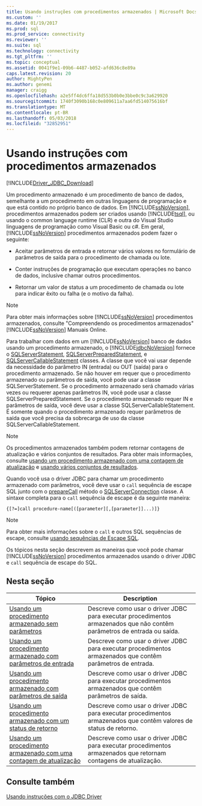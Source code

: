 ```yaml
---
title: Usando instruções com procedimentos armazenados | Microsoft Docs
ms.custom: ''
ms.date: 01/19/2017
ms.prod: sql
ms.prod_service: connectivity
ms.reviewer: ''
ms.suite: sql
ms.technology: connectivity
ms.tgt_pltfrm: ''
ms.topic: conceptual
ms.assetid: 0041f9e1-09b6-4487-b052-afd636c8e89a
caps.latest.revision: 20
author: MightyPen
ms.author: genemi
manager: craigg
ms.openlocfilehash: a2e5ff4dc6ffa18d553b0b0e3bbe0c9c3a629920
ms.sourcegitcommit: 1740f3090b168c0e809611a7aa6fd514075616bf
ms.translationtype: MT
ms.contentlocale: pt-BR
ms.lasthandoff: 05/03/2018
ms.locfileid: "32852951"
---
```

# <a name="using-statements-with-stored-procedures"></a>Usando instruções com procedimentos armazenados
[!INCLUDE[Driver_JDBC_Download](../../includes/driver_jdbc_download.md)]

  Um procedimento armazenado é um procedimento de banco de dados, semelhante a um procedimento em outras linguagens de programação e que está contido no próprio banco de dados. Em [!INCLUDE[ssNoVersion](../../includes/ssnoversion_md.md)], procedimentos armazenados podem ser criados usando [!INCLUDE[tsql](../../includes/tsql_md.md)], ou usando o common language runtime (CLR) e outra do Visual Studio linguagens de programação como Visual Basic ou c#. Em geral, [!INCLUDE[ssNoVersion](../../includes/ssnoversion_md.md)] procedimentos armazenados podem fazer o seguinte:  
  
-   Aceitar parâmetros de entrada e retornar vários valores no formulário de parâmetros de saída para o procedimento de chamada ou lote.  
  
-   Conter instruções de programação que executam operações no banco de dados, inclusive chamar outros procedimentos.  
  
-   Retornar um valor de status a um procedimento de chamada ou lote para indicar êxito ou falha (e o motivo da falha).  
  
> [!NOTE]  
>  Para obter mais informações sobre [!INCLUDE[ssNoVersion](../../includes/ssnoversion_md.md)] procedimentos armazenados, consulte "Compreendendo os procedimentos armazenados" [!INCLUDE[ssNoVersion](../../includes/ssnoversion_md.md)] Manuais Online.  
  
 Para trabalhar com dados em um [!INCLUDE[ssNoVersion](../../includes/ssnoversion_md.md)] banco de dados usando um procedimento armazenado, o [!INCLUDE[jdbcNoVersion](../../includes/jdbcnoversion_md.md)] fornece o [SQLServerStatement](../../connect/jdbc/reference/sqlserverstatement-class.md), [SQLServerPreparedStatement](../../connect/jdbc/reference/sqlserverpreparedstatement-class.md), e [ SQLServerCallableStatement](../../connect/jdbc/reference/sqlservercallablestatement-class.md) classes. A classe que você vai usar depende da necessidade do parâmetro IN (entrada) ou OUT (saída) para o procedimento armazenado. Se não houver em requer que o procedimento armazenado ou parâmetros de saída, você pode usar a classe SQLServerStatement. Se o procedimento armazenado será chamado várias vezes ou requerer apenas parâmetros IN, você pode usar a classe SQLServerPreparedStatement. Se o procedimento armazenado requer IN e parâmetros de saída, você deve usar a classe SQLServerCallableStatement. É somente quando o procedimento armazenado requer parâmetros de saída que você precisa da sobrecarga de uso da classe SQLServerCallableStatement.  
  
> [!NOTE]  
>  Os procedimentos armazenados também podem retornar contagens de atualização e vários conjuntos de resultados. Para obter mais informações, consulte [usando um procedimento armazenado com uma contagem de atualização](../../connect/jdbc/using-a-stored-procedure-with-an-update-count.md) e [usando vários conjuntos de resultados](../../connect/jdbc/using-multiple-result-sets.md).  
  
 Quando você usa o driver JDBC para chamar um procedimento armazenado com parâmetros, você deve usar o `call` sequência de escape SQL junto com o [prepareCall](../../connect/jdbc/reference/preparecall-method-sqlserverconnection.md) método o [SQLServerConnection](../../connect/jdbc/reference/sqlserverconnection-class.md) classe. A sintaxe completa para o `call` sequência de escape é da seguinte maneira:  
  
 `{[?=]call procedure-name[([parameter][,[parameter]]...)]}`  
  
> [!NOTE]  
>  Para obter mais informações sobre o `call` e outros SQL sequências de escape, consulte [usando sequências de Escape SQL](../../connect/jdbc/using-sql-escape-sequences.md).  
  
 Os tópicos nesta seção descrevem as maneiras que você pode chamar [!INCLUDE[ssNoVersion](../../includes/ssnoversion_md.md)] procedimentos armazenados usando o driver JDBC e `call` sequência de escape do SQL.  
  
## <a name="in-this-section"></a>Nesta seção  
  
|Tópico|Description|  
|-----------|-----------------|  
|[Usando um procedimento armazenado sem parâmetros](../../connect/jdbc/using-a-stored-procedure-with-no-parameters.md)|Descreve como usar o driver JDBC para executar procedimentos armazenados que não contêm parâmetros de entrada ou saída.|  
|[Usando um procedimento armazenado com parâmetros de entrada](../../connect/jdbc/using-a-stored-procedure-with-input-parameters.md)|Descreve como usar o driver JDBC para executar procedimentos armazenados que contêm parâmetros de entrada.|  
|[Usando um procedimento armazenado com parâmetros de saída](../../connect/jdbc/using-a-stored-procedure-with-output-parameters.md)|Descreve como usar o driver JDBC para executar procedimentos armazenados que contêm parâmetros de saída.|  
|[Usando um procedimento armazenado com um status de retorno](../../connect/jdbc/using-a-stored-procedure-with-a-return-status.md)|Descreve como usar o driver JDBC para executar procedimentos armazenados que contêm valores de status de retorno.|  
|[Usando um procedimento armazenado com uma contagem de atualização](../../connect/jdbc/using-a-stored-procedure-with-an-update-count.md)|Descreve como usar o driver JDBC para executar procedimentos armazenados que retornam contagens de atualização.|  
  
## <a name="see-also"></a>Consulte também  
 [Usando instruções com o JDBC Driver](../../connect/jdbc/using-statements-with-the-jdbc-driver.md)  
  
  
